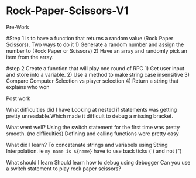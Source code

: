 # Rock-Paper-Scissors-V1

Pre-Work

#Step 1 is to have a function that returns a random value (Rock Paper Scissors). Two ways to do it
    1) Generate a random number and assign the number to (Rock Paper or Scissors)
    2) Have an array and randomly pick an item from the array.

#step 2 Create a function that will play one round of RPC
    1) Get user input and store into a variable.
    2) Use a method to make string case insensitive
    3) Compare Computer Selection vs player selection
    4) Return a string that explains who won



Post work

What difficulties did I have
    Looking at nested if statements was getting pretty unreadable.Which made it difficult to debug a missing bracket.

What went well?
    Using the switch statement for the first time was pretty smooth. (no difficulties)
    Defining and calling functions were pretty easy



What did I learn?
    To concatenate strings and variabels using String Interpolation. ie `my name is ${name}` 
    have to use back ticks (`) and not (")



What should I learn
    Should learn how to debug using debugger
    Can you use a switch statement to play rock paper scissors?